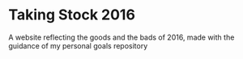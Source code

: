 # Taking Stock 2016
A website reflecting the goods and the bads of 2016, made with
the guidance of my personal goals repository